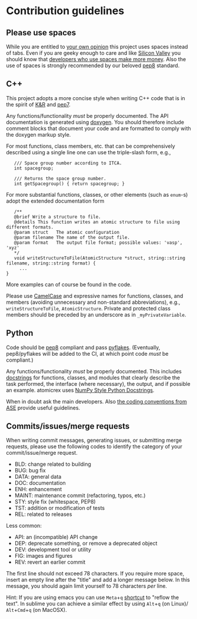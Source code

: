 Contribution guidelines
=======================

Please use spaces
-----------------

While you are entitled to [your own
opinion](http://lea.verou.me/2012/01/why-tabs-are-clearly-superior/) this
project uses spaces instead of tabs. Even if you are geeky enough to care and
like [Silicon Valley](https://www.youtube.com/watch?v=SsoOG6ZeyUI) you should
know that [developers who use spaces make more
money](https://stackoverflow.blog/2017/06/15/developers-use-spaces-make-money-use-tabs/).
Also the use of spaces is strongly recommended by our beloved
[pep8](https://www.python.org/dev/peps/pep-0008/) standard.


C++
---

This project adopts a more concise style when writing C++ code that is in the
spirit of [K&R](https://en.wikipedia.org/wiki/Indent_style) and
[pep7](https://www.python.org/dev/peps/pep-0007/).

Any functions/functionality *must* be properly documented. The API documentation
is generated using [doxygen](http://www.stack.nl/~dimitri/doxygen/). You should
therefore include comment blocks that document your code and are formatted to
comply with the doxygen markup style.

For most functions, class members, etc. that can be comprehensively described
using a single line one can use the triple-slash form, e.g.,
```
   /// Space group number according to ITCA.
   int spacegroup;
   
   /// Returns the space group number.
   int getSpacegroup() { return spacegroup; }
```

For more substantial functions, classes, or other elements (such as ``enum``-s)
adopt the extended documentation form
```
   /**
   @brief Write a structure to file.
   @details This function writes an atomic structure to file using different formats.
   @param struct   The atomic configuration
   @param filename The name of the output file.
   @param format   The output file format; possible values: 'vasp', 'xyz'
   */
   void writeStructureToFile(AtomicStructure *struct, string::string filename, string::string format) {
     ...
}
```
More examples can of course be found in the code.

Please use [CamelCase](https://en.wikipedia.org/wiki/Camel_case) and expressive
names for functions, classes, and members (avoiding unnecessary and non-standard
abbreviations), e.g., ``writeStructureToFile``, ``AtomicStructure``. Private and
protected class members should be preceded by an underscore as in
``_myPrivateVariable``.

Python
------

Code should be [pep8](https://www.python.org/dev/peps/pep-0008/)
compliant and pass
[pyflakes](https://pypi.python.org/pypi/pyflakes). (Eventually,
pep8/pyflakes will be added to the CI, at which point code *must* be
compliant.)

Any functions/functionality *must* be properly documented. This
includes [docstrings](https://en.wikipedia.org/wiki/Docstring) for
functions, classes, and modules that clearly describe the task
performed, the interface (where necessary), the output, and if
possible an example. atomicrex uses [NumPy Style Python
Docstrings](http://sphinxcontrib-napoleon.readthedocs.io/en/latest/example_numpy.html).

When in doubt ask the main developers. Also [the coding conventions from
ASE](https://wiki.fysik.dtu.dk/ase/development/python_codingstandard.html)
provide useful guidelines.


Commits/issues/merge requests
-----------------------------

When writing commit messages, generating issues, or submitting merge
requests, please use the following codes to identify the category of
your commit/issue/merge request.

* BLD: change related to building  
* BUG: bug fix
* DATA: general data
* DOC: documentation  
* ENH: enhancement  
* MAINT: maintenance commit (refactoring, typos, etc.)  
* STY: style fix (whitespace, PEP8)  
* TST: addition or modification of tests  
* REL: related to releases  

Less common:
* API: an (incompatible) API change  
* DEP: deprecate something, or remove a deprecated object  
* DEV: development tool or utility  
* FIG: images and figures
* REV: revert an earlier commit  

The first line should not exceed 78 characters. If you require more
space, insert an empty line after the "title" and add a longer message
below. In this message, you should again limit yourself to 78
characters *per* line.

Hint: If you are using emacs you can use ``Meta``+``q``
[shortcut](https://shortcutworld.com/en/Emacs/23.2.1/linux/all) to
"reflow the text". In sublime you can achieve a similar effect by using
``Alt``+``q`` (on Linux)/ ``Alt``+``Cmd``+``q`` (on MacOSX).
